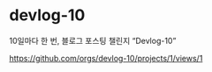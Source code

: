 # devlog-10
10일마다 한 번, 블로그 포스팅 챌린지 “Devlog-10”

https://github.com/orgs/devlog-10/projects/1/views/1
